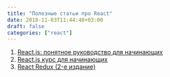 ```yaml
---
title: "Полезные статьи про React"
date: 2018-11-03T11:44:48+03:00
draft: false
categories: ["react"]
---
```


1. [React.js: понятное руководство для начинающих](https://habr.com/company/ruvds/blog/428077/)
1. [React.js курс для начинающих](https://maxfarseer.gitbooks.io/react-course-ru-v2/content/)
1. [React Redux (2-е издание)](https://maxfarseer.gitbooks.io/redux-course-ru-v2/content/)

<!--more-->
